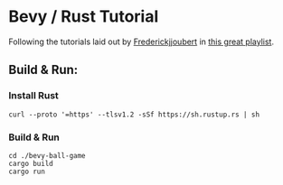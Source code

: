 # Bevy / Rust Tutorial 

Following the tutorials laid out by [Frederickjjoubert](https://github.com/frederickjjoubert) in [this great playlist](https://github.com/frederickjjoubert).

## Build & Run:

###  Install Rust

```
curl --proto '=https' --tlsv1.2 -sSf https://sh.rustup.rs | sh
```

### Build & Run

```
cd ./bevy-ball-game
cargo build
cargo run
```
